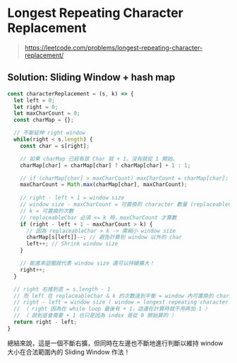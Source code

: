 # Longest Repeating Character Replacement
> https://leetcode.com/problems/longest-repeating-character-replacement/

## Solution: Sliding Window + hash map
```js
const characterReplacement = (s, k) => {
  let left = 0;
  let right = 0;
  let maxCharCount = 0;
  const charMap = {};

  // 不斷延伸 right window
  while(right < s.length) {
    const char = s[right];

    // 如果 charMap 已經有該 Char 就 + 1，沒有就從 1 開始。
    charMap[char] = charMap[char] ? charMap[char] + 1 : 1;

    // if (charMap[char] > maxCharCount) maxCharCount = charMap[char];
    maxCharCount = Math.max(charMap[char], maxCharCount);
    
    // right - left + 1 = window size
    // window size - maxCharCount = 可置換的 character 數量 (replaceableChar)
    // k = 可置換的次數
    // replaceableChar 必須 <= k 時，maxCharCount 才算數
    if (right - left + 1 - maxCharCount > k) {
      // 因為 replaceableChar > k -> 需縮小 window size
      charMap[s[left]]--; // 避免計算到 window 以外的 char
      left++; // Shrink window size
    }

    // 能進來迴圈就代表 window size 還可以持續擴大！
    right++;
  }

  // right 右推到底 = s.length - 1
  // 而 left 在 replaceableChar & k 的次數達到平衡 = window 內可置換的 character 在 k個(含)以內，而 maxCharCount 也有取得最大值的情況。
  // right - left = window size ( window = longest repeating character with k times replacement)
  // （ right 因為在 while loop 最後有 + 1，這邊在計算時就不用再加 1 ）
  // （ 說到底會需要 + 1 也只是因為 index 是從 0 開始算的 ）
  return right - left;
}
```

總結來說，這是一個不斷右擴，但同時在左邊也不斷地進行判斷以維持 window 大小在合法範圍內的 Sliding Window 作法！

